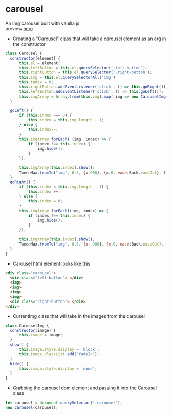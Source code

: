 # carousel
An img carousel built with vanilla js
<br>
preview [here](https://htmlpreview.github.io/?https://github.com/dislersd/carousel/blob/master/index.html)

- Creating a "Carousel" class that will take a carousel element as an arg in the constructor
```javascript
class Carousel {
  constructor(element) {
      this.el = element;
      this.leftButton = this.el.querySelector('.left-button');
      this.rightButton = this.el.querySelector('.right-button');
      this.img = this.el.querySelectorAll('img')
      this.index = 0;
      this.rightButton.addEventListener('click', () => this.goRight());
      this.leftButton.addEventListener('click', () => this.goLeft());
      this.imgArray = Array.from(this.img).map( img => new CarouselImg(img));
  }

  goLeft() {
      if (this.index === 0) {
          this.index = this.img.length - 1;
      } else {
          this.index--;
      }
      this.imgArray.forEach( (img, index) => {
          if (index !== this.index) {
              img.hide();
          }
      });
      
      this.imgArray[this.index].show();
      TweenMax.fromTo("img", 0.5, {x:900}, {x:0, ease:Back.easeOut}, );
  }
  goRight() {
      if (this.index < this.img.length - 1) {
          this.index ++;
      } else {
          this.index = 0;
      }
      this.imgArray.forEach((img, index) => {
          if (index !== this.index) {
              img.hide();
          }
      });
      
      this.imgArray[this.index].show();
      TweenMax.fromTo("img", 0.5, {x:-900}, {x:0, ease:Back.easeOut}, );
  }
}
```

- Carousel html element looks like this
```html
<div class="carousel">
  <div class="left-button"> </div>
  <img>
  <img>
  <img>
  <img>
  <div class="right-button"> </div>
</div>
```
- CurrentImg class that will take in the images from the carousel
```javascript
class CarouselImg {
  constructor(image) {
      this.image = image;
  }
  show() {
      this.image.style.display = 'block';
      this.image.classList.add('fadeIn');
  }
  hide() {
      this.image.style.display = 'none';
  }
}
```

- Grabbing the carousel dom element and passing it into the Carousel class 
```javascript
let carousel = document.querySelector('.carousel');
new Carousel(carousel);
```
